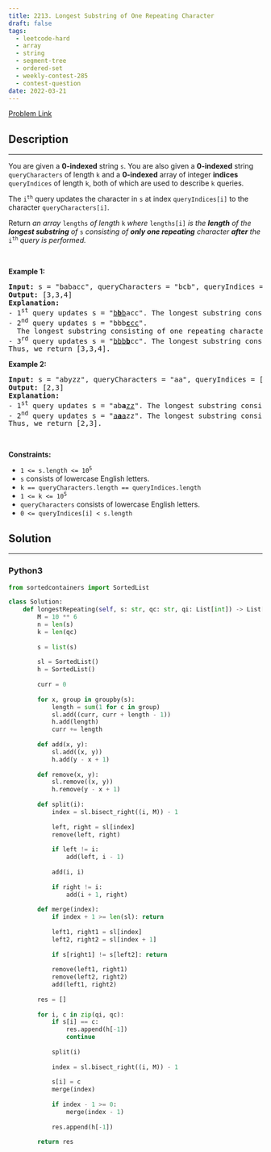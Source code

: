 ```yaml
---
title: 2213. Longest Substring of One Repeating Character
draft: false
tags: 
  - leetcode-hard
  - array
  - string
  - segment-tree
  - ordered-set
  - weekly-contest-285
  - contest-question
date: 2022-03-21
---
```


[Problem Link](https://leetcode.com/problems/longest-substring-of-one-repeating-character/)

## Description

---
<p>You are given a <strong>0-indexed</strong> string <code>s</code>. You are also given a <strong>0-indexed</strong> string <code>queryCharacters</code> of length <code>k</code> and a <strong>0-indexed</strong> array of integer <strong>indices</strong> <code>queryIndices</code> of length <code>k</code>, both of which are used to describe <code>k</code> queries.</p>

<p>The <code>i<sup>th</sup></code> query updates the character in <code>s</code> at index <code>queryIndices[i]</code> to the character <code>queryCharacters[i]</code>.</p>

<p>Return <em>an array</em> <code>lengths</code> <em>of length </em><code>k</code><em> where</em> <code>lengths[i]</code> <em>is the <strong>length</strong> of the <strong>longest substring</strong> of </em><code>s</code><em> consisting of <strong>only one repeating</strong> character <strong>after</strong> the</em> <code>i<sup>th</sup></code> <em>query</em><em> is performed.</em></p>

<p>&nbsp;</p>
<p><strong class="example">Example 1:</strong></p>

<pre>
<strong>Input:</strong> s = &quot;babacc&quot;, queryCharacters = &quot;bcb&quot;, queryIndices = [1,3,3]
<strong>Output:</strong> [3,3,4]
<strong>Explanation:</strong> 
- 1<sup>st</sup> query updates s = &quot;<u>b<strong>b</strong>b</u>acc&quot;. The longest substring consisting of one repeating character is &quot;bbb&quot; with length 3.
- 2<sup>nd</sup> query updates s = &quot;bbb<u><strong>c</strong>cc</u>&quot;. 
  The longest substring consisting of one repeating character can be &quot;bbb&quot; or &quot;ccc&quot; with length 3.
- 3<sup>rd</sup> query updates s = &quot;<u>bbb<strong>b</strong></u>cc&quot;. The longest substring consisting of one repeating character is &quot;bbbb&quot; with length 4.
Thus, we return [3,3,4].
</pre>

<p><strong class="example">Example 2:</strong></p>

<pre>
<strong>Input:</strong> s = &quot;abyzz&quot;, queryCharacters = &quot;aa&quot;, queryIndices = [2,1]
<strong>Output:</strong> [2,3]
<strong>Explanation:</strong>
- 1<sup>st</sup> query updates s = &quot;ab<strong>a</strong><u>zz</u>&quot;. The longest substring consisting of one repeating character is &quot;zz&quot; with length 2.
- 2<sup>nd</sup> query updates s = &quot;<u>a<strong>a</strong>a</u>zz&quot;. The longest substring consisting of one repeating character is &quot;aaa&quot; with length 3.
Thus, we return [2,3].
</pre>

<p>&nbsp;</p>
<p><strong>Constraints:</strong></p>

<ul>
	<li><code>1 &lt;= s.length &lt;= 10<sup>5</sup></code></li>
	<li><code>s</code> consists of lowercase English letters.</li>
	<li><code>k == queryCharacters.length == queryIndices.length</code></li>
	<li><code>1 &lt;= k &lt;= 10<sup>5</sup></code></li>
	<li><code>queryCharacters</code> consists of lowercase English letters.</li>
	<li><code>0 &lt;= queryIndices[i] &lt; s.length</code></li>
</ul>


## Solution

---
### Python3
``` py title='longest-substring-of-one-repeating-character'
from sortedcontainers import SortedList

class Solution:
    def longestRepeating(self, s: str, qc: str, qi: List[int]) -> List[int]:
        M = 10 ** 6
        n = len(s)
        k = len(qc)
        
        s = list(s)
        
        sl = SortedList()
        h = SortedList()
        
        curr = 0
        
        for x, group in groupby(s):
            length = sum(1 for c in group)
            sl.add((curr, curr + length - 1))
            h.add(length)
            curr += length
        
        def add(x, y):
            sl.add((x, y))
            h.add(y - x + 1)
        
        def remove(x, y):
            sl.remove((x, y))
            h.remove(y - x + 1)
        
        def split(i):
            index = sl.bisect_right((i, M)) - 1
        
            left, right = sl[index]
            remove(left, right)
            
            if left != i:
                add(left, i - 1)
                
            add(i, i)
            
            if right != i:
                add(i + 1, right)
        
        def merge(index):
            if index + 1 >= len(sl): return
            
            left1, right1 = sl[index]
            left2, right2 = sl[index + 1]
            
            if s[right1] != s[left2]: return
            
            remove(left1, right1)
            remove(left2, right2)
            add(left1, right2)
            
        res = []
        
        for i, c in zip(qi, qc):
            if s[i] == c:
                res.append(h[-1])
                continue
            
            split(i)
            
            index = sl.bisect_right((i, M)) - 1
            
            s[i] = c
            merge(index)
            
            if index - 1 >= 0:
                merge(index - 1)
            
            res.append(h[-1])
        
        return res
            
        
```

